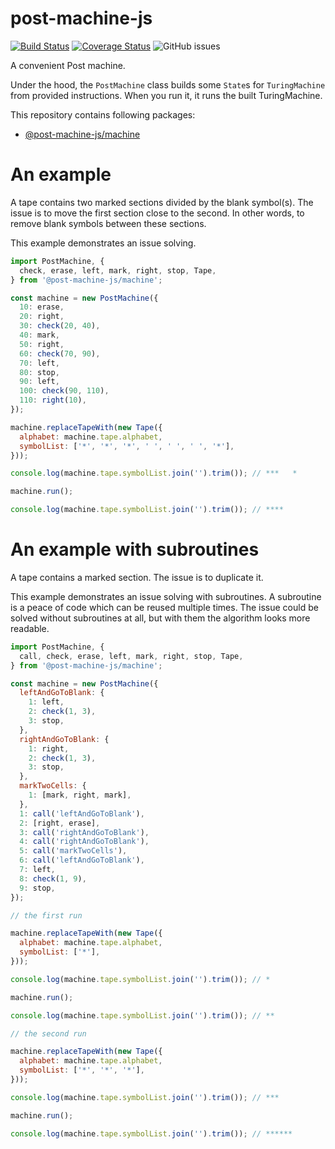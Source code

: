 # post-machine-js

[![Build Status](https://travis-ci.com/mellonis/post-machine-js.svg?branch=master)](https://travis-ci.com/mellonis/post-machine-js)
[![Coverage Status](https://coveralls.io/repos/github/mellonis/post-machine-js/badge.svg?branch=master)](https://coveralls.io/github/mellonis/post-machine-js?branch=master)
![GitHub issues](https://img.shields.io/github/issues/mellonis/post-machine-js)

A convenient Post machine.

Under the hood, the `PostMachine` class builds some `State`s for `TuringMachine` from provided instructions. When you run it, it runs the built TuringMachine. 

This repository contains following packages:
* [@post-machine-js/machine](https://github.com/mellonis/post-machine-js/tree/master/packages/machine)

# An example

A tape contains two marked sections divided by the blank symbol(s). The issue is to move the first section close to the second. In other words, to remove blank symbols between these sections.

This example demonstrates an issue solving. 

```javascript
import PostMachine, {
  check, erase, left, mark, right, stop, Tape,
} from '@post-machine-js/machine';

const machine = new PostMachine({
  10: erase,
  20: right,
  30: check(20, 40),
  40: mark,
  50: right,
  60: check(70, 90),
  70: left,
  80: stop,
  90: left,
  100: check(90, 110),
  110: right(10),
});

machine.replaceTapeWith(new Tape({
  alphabet: machine.tape.alphabet,
  symbolList: ['*', '*', '*', ' ', ' ', ' ', '*'],
}));

console.log(machine.tape.symbolList.join('').trim()); // ***   *

machine.run();

console.log(machine.tape.symbolList.join('').trim()); // ****
```

# An example with subroutines

A tape contains a marked section. The issue is to duplicate it.

This example demonstrates an issue solving with subroutines. A subroutine is a peace of code which can be reused multiple times. The issue could be solved without subroutines at all, but with them the algorithm looks more readable. 

```javascript
import PostMachine, {
  call, check, erase, left, mark, right, stop, Tape,
} from '@post-machine-js/machine';

const machine = new PostMachine({
  leftAndGoToBlank: {
    1: left,
    2: check(1, 3),
    3: stop,
  },
  rightAndGoToBlank: {
    1: right,
    2: check(1, 3),
    3: stop,
  },
  markTwoCells: {
    1: [mark, right, mark],
  },
  1: call('leftAndGoToBlank'),
  2: [right, erase],
  3: call('rightAndGoToBlank'),
  4: call('rightAndGoToBlank'),
  5: call('markTwoCells'),
  6: call('leftAndGoToBlank'),
  7: left,
  8: check(1, 9),
  9: stop,
});

// the first run

machine.replaceTapeWith(new Tape({
  alphabet: machine.tape.alphabet,
  symbolList: ['*'],
}));

console.log(machine.tape.symbolList.join('').trim()); // *

machine.run();

console.log(machine.tape.symbolList.join('').trim()); // **

// the second run

machine.replaceTapeWith(new Tape({
  alphabet: machine.tape.alphabet,
  symbolList: ['*', '*', '*'],
}));

console.log(machine.tape.symbolList.join('').trim()); // ***

machine.run();

console.log(machine.tape.symbolList.join('').trim()); // ******
```
